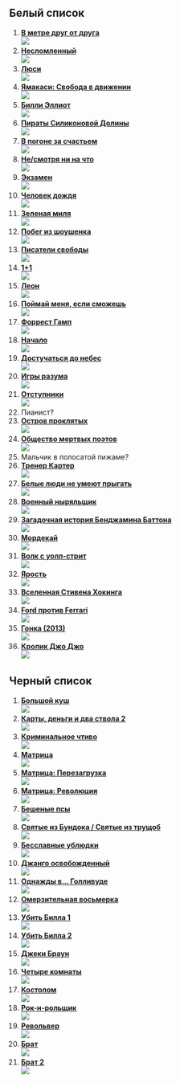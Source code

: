 ## Белый список
1.  [__В метре друг от друга__](https://rezka.ag/films/drama/30847-v-metre-drug-ot-druga-2019.html)  
[![](https://rezka.ag/i/2019/5/19/ye1672e365cadxl62h88n.jpg)](https://rezka.ag/films/drama/30847-v-metre-drug-ot-druga-2019.html)  
1.  [__Несломленный__](https://rezka.ag/films/biographical/7753-neslomlennyy.html)  
[![](https://rezka.ag/i/2015/2/3/uf809e648d887rl94n39v.jpg)](https://rezka.ag/films/biographical/7753-neslomlennyy.html)
1.  [__Люси__](https://rezka.ag/films/action/2057-lyusi-2014-11-22.html)  
[![](https://rezka.ag/i/2014/9/13/f75004c86b538gg54l17x.jpg)](https://rezka.ag/films/action/2057-lyusi-2014-11-22.html)
1.  [__Ямакаси: Свобода в движении__](https://rezka.ag/films/action/7414-yamakasi-svoboda-v-dvizhenii-2001.html)  
[![](https://static.hdrezka.ac/i/2014/12/19/r3bc2c11ca4fdoe77k59p.jpg)](https://rezka.ag/films/action/7414-yamakasi-svoboda-v-dvizhenii-2001.html)
1.  [__Билли Эллиот__](https://rezka.ag/films/drama/1015-billi-elliot-2000.html)  
[![](https://static.hdrezka.ac/i/2014/1/30/je7f1a3103be8ku95g69w.jpg)](https://rezka.ag/films/drama/1015-billi-elliot-2000.html)
1.  [__Пираты Силиконовой Долины__](https://rezka.ag/films/biographical/7147-piraty-silikonovoy-doliny-1999.html)  
[![](https://static.hdrezka.ac/i/2014/12/19/j90d8d86dd1daye43g62d.jpg)](https://rezka.ag/films/biographical/7147-piraty-silikonovoy-doliny-1999.html)
1.  [__В погоне за счастьем__](https://rezka.ag/films/biographical/826-v-pogone-za-schastem-2006.html)  
[![](https://static.hdrezka.ac/i/2013/12/7/o101e475f3c23pe51h62f.jpg)](https://rezka.ag/films/biographical/826-v-pogone-za-schastem-2006.html)
1.  [__Не/смотря ни на что__](https://rezka.ag/films/comedy/23479-ne-smotrya-ni-na-chto.html)  
[![](https://static.hdrezka.ac/i/2017/2/3/w47784dcb0a39fr86e21g.jpg)](https://rezka.ag/films/comedy/23479-ne-smotrya-ni-na-chto.html)
1.  [__Экзамен__](https://rezka.ag/films/thriller/4705-ekzamen-2009.html)  
[![](https://static.hdrezka.ac/i/2014/12/19/y2ba6ecf9e2e2eo12e59c.jpg)](https://rezka.ag/films/thriller/4705-ekzamen-2009.html)
1.  [__Человек дождя__](https://rezka.ag/films/drama/1182-chelovek-dozhdya-1988.html)  
[![](https://static.hdrezka.ac/i/2014/3/8/f524438fd0994co33u74h.jpg)](https://rezka.ag/films/drama/1182-chelovek-dozhdya-1988.html)
1.  [__Зеленая миля__](https://rezka.ag/films/drama/825-zelenaya-milya-1999.html)  
[![](https://static.hdrezka.ac/i/2013/12/9/ee0483463176bbx87j73n.jpg)](https://rezka.ag/films/drama/825-zelenaya-milya-1999.html)
1. [__Побег из шоушенка__](https://rezka.ag/films/drama/806-pobeg-iz-shoushenka-1994.html)  
[![](https://static.hdrezka.ac/i/2013/12/3/i2cf4888d925ejk28d24u.jpg)](https://rezka.ag/films/drama/806-pobeg-iz-shoushenka-1994.html)
1. [__Писатели свободы__](https://rezka.ag/films/drama/1147-pisateli-svobody-2006.html)  
[![](https://static.hdrezka.ac/i/2014/2/27/u86793b6e6b5dwv89f36u.jpg)](https://rezka.ag/films/drama/1147-pisateli-svobody-2006.html)  
1. [__1+1__](https://rezka.ag/films/drama/289-11-2011.html)  
[![](https://static.hdrezka.ac/i/2013/8/9/za01e520d5831kb47h82c.jpg)](https://rezka.ag/films/drama/289-11-2011.html)
1. [__Леон__](https://rezka.ag/films/drama/760-leon-1994.html)  
[![](https://static.hdrezka.ac/i/2013/11/23/x22fbdcdf6d34zp97c34z.jpg)](https://rezka.ag/films/drama/760-leon-1994.html)
1. [__Поймай меня, если сможешь__](https://rezka.ag/films/biographical/814-poymay-menya-esli-smozhesh-2002.html)  
[![](https://static.hdrezka.ac/i/2013/12/6/j496749d58c27if80f52d.jpg)](https://rezka.ag/films/biographical/814-poymay-menya-esli-smozhesh-2002.html)
1. [__Форрест Гамп__](https://rezka.ag/films/drama/763-forrest-gamp-1994.html)  
[![](https://static.hdrezka.ac/i/2013/11/24/f8cfabd5b4fb8lh96z58u.jpg)](https://rezka.ag/films/drama/763-forrest-gamp-1994.html)
1. [__Начало__](https://rezka.ag/films/action/770-nachalo-2010.html)  
[![](https://static.hdrezka.ac/i/2013/11/26/a54ef8063534elg29d34o.jpg)](https://rezka.ag/films/action/770-nachalo-2010.html)
1. [__Достучаться до небес__](https://rezka.ag/films/crime/820-dostuchatsya-do-nebes-1997.html)  
[![](https://static.hdrezka.ac/i/2013/12/6/b827b4cc1f507xf48s48v.jpg)](https://rezka.ag/films/crime/820-dostuchatsya-do-nebes-1997.html)
1. [__Игры разума__](https://rezka.ag/films/biographical/812-igry-razuma-2001.html)  
[![](https://static.hdrezka.ac/i/2013/12/6/ed6e986f0dcd8uw87u89v.jpg)](https://rezka.ag/films/biographical/812-igry-razuma-2001.html)
1. [__Отступники__](https://rezka.ag/films/detective/824-otstupniki-2006.html)  
[![](https://static.hdrezka.ac/i/2013/12/7/nfc09e70e56a2qz79a35p.jpg)](https://rezka.ag/films/detective/824-otstupniki-2006.html)
1. Пианист?
1. [__Остров проклятых__](https://rezka.ag/films/drama/766-ostrov-proklyatyh-2009.html)  
[![](https://static.hdrezka.ac/i/2013/11/24/h801ebfb226c3os78s66v.jpg)](https://rezka.ag/films/drama/766-ostrov-proklyatyh-2009.html)
1. [__Общество мертвых поэтов__](https://rezka.ag/films/drama/1250-obschestvo-mertvyh-poetov-1989.html)  
[![](https://static.hdrezka.ac/i/2014/3/24/pcc5f21021482hq42n55y.jpg)](https://rezka.ag/films/drama/1250-obschestvo-mertvyh-poetov-1989.html)
1. Мальчик в полосатой пижаме?
1. [__Тренер Картер__](https://rezka.ag/films/drama/952-trener-karter-2005.html)  
[![](https://static.hdrezka.ac/i/2014/1/16/l4d6fe34d0c44mz94l93g.jpg)](https://rezka.ag/films/drama/952-trener-karter-2005.html)
1. [__Белые люди не умеют прыгать__](https://rezka.ag/films/drama/3801-belye-lyudi-ne-umeyut-prygat-1992.html)  
[![](https://static.hdrezka.ac/i/2014/12/19/d434887d11e1air45j93j.jpg)](https://rezka.ag/films/drama/3801-belye-lyudi-ne-umeyut-prygat-1992.html)
1. [__Военный ныряльщик__](https://rezka.ag/films/biographical/1077-voennyy-nyryalschik-2000.html)  
[![](https://static.hdrezka.ac/i/2014/2/12/e2e8da7c13dadbl82w33t.jpg)](https://rezka.ag/films/biographical/1077-voennyy-nyryalschik-2000.html)
1. [__Загадочная история Бенджамина Баттона__](https://rezka.ag/films/drama/1070-zagadochnaya-istoriya-bendzhamina-battona-2008.html)  
[![](https://static.hdrezka.ac/i/2014/2/11/n4ba218a740d9mq27b72o.jpg)](https://rezka.ag/films/drama/1070-zagadochnaya-istoriya-bendzhamina-battona-2008.html)
1. [__Мордекай__](https://rezka.ag/films/action/7805-mordekay.html)  
[![](https://static.hdrezka.ac/i/2015/2/19/od7c3399b22cfyx65l65g.jpg)](https://rezka.ag/films/action/7805-mordekay.html)
1. [__Волк с уолл-стрит__](https://rezka.ag/films/drama/1176-volk-s-uoll-strit.html)  
[![](https://static.hdrezka.ac/i/2014/3/8/q2e4805dd3c73rb19n34t.jpg)](https://rezka.ag/films/drama/1176-volk-s-uoll-strit.html)
1. [__Ярость__](https://rezka.ag/films/action/7737-yarost.html)  
[![](https://static.hdrezka.ac/i/2015/2/1/nc086ceb05544ua91l35f.jpg)](https://rezka.ag/films/action/7737-yarost.html)
1. [__Вселенная Стивена Хокинга__](https://rezka.ag/films/biographical/8271-vselennaya-stivena-hokinga.html)  
[![](https://static.hdrezka.ac/i/2015/5/11/q17d8448e75f9cn27p56h.jpg)](https://rezka.ag/films/biographical/8271-vselennaya-stivena-hokinga.html)
1. [__Ford против Ferrari__](https://rezka.ag/films/drama/32558-ford-protiv-ferrari-2019.html)  
[![](https://static.hdrezka.ac/i/2019/12/1/mdfca551df3cedx80c60r.png)](https://rezka.ag/films/drama/32558-ford-protiv-ferrari-2019.html)
1. [__Гонка (2013)__](https://rezka.ag/films/biographical/942-gonka-2013.html)  
[![](https://static.hdrezka.ac/i/2014/1/12/xbbeab3c83e68hi27d81d.jpg)](https://rezka.ag/films/biographical/942-gonka-2013.html)
1. [__Кролик Джо Джо__](https://rezka.ag/films/comedy/32831-krolik-dzhodzho-2019.html)  
[![](https://static.hdrezka.ac/i/2019/12/23/o29053f5aa27ari48l52q.jpg)](https://rezka.ag/films/comedy/32831-krolik-dzhodzho-2019.html)

## Черный список
1. [__Большой куш__](https://rezka.ag/films/crime/762-bolshoy-kush-2000.html)  
[![](https://static.hdrezka.ac/i/2013/11/24/ocdaec98175f0em52f25z.jpg)](https://rezka.ag/films/crime/762-bolshoy-kush-2000.html)
1. [__Карты, деньги и два ствола 2__](https://rezka.ag/series/drama/20250-karty-dengi-i-dva-stvola2.html)  
[![](https://static.hdrezka.ac/i/2016/10/6/b5164ee39de96kd64k89r.jpg)](https://rezka.ag/series/drama/20250-karty-dengi-i-dva-stvola2.html)
1. [__Криминальное чтиво__](https://rezka.ag/films/drama/822-kriminalnoe-chtivo-1994.html)  
[![](https://static.hdrezka.ac/i/2013/12/6/pd70147cfeb21qs56o72h.jpg)](https://rezka.ag/films/drama/822-kriminalnoe-chtivo-1994.html)
1. [__Матрица__](https://rezka.ag/films/fiction/981-matrica-1999.html)  
[![](https://static.hdrezka.ac/i/2014/1/22/h4442e483f19aey57g75d.jpg)](https://rezka.ag/films/fiction/981-matrica-1999.html) 
1. [__Матрица: Перезагрузка__](https://rezka.ag/films/fiction/982-matrica-perezagruzka-2003.html)  
[![](https://static.hdrezka.ac/i/2014/1/22/p12af8ad632ccqp77a17h.jpg)](https://rezka.ag/films/fiction/982-matrica-perezagruzka-2003.html)  
1. [__Матрица: Революция__](https://rezka.ag/films/fiction/983-matrica-revolyuciya-2003.html)  
[![](https://static.hdrezka.ac/i/2014/1/22/k9d1a5022996byt83h76r.jpg)](https://rezka.ag/films/fiction/983-matrica-revolyuciya-2003.html)
1. [__Бешеные псы__](https://rezka.ag/films/thriller/1361-beshenye-psy-1992.html)  
[![](https://static.hdrezka.ac/i/2014/4/8/bf5f80cea9d44ik37m84r.jpg)](https://rezka.ag/films/thriller/1361-beshenye-psy-1992.html)
1. [__Святые из Бундока / Святые из трущоб__](https://rezka.ag/films/action/6470-svyatye-iz-bundoka-1999.html)  
[![](https://static.hdrezka.ac/i/2014/12/19/mfaa213109adelp24r10n.jpg)](https://rezka.ag/films/action/6470-svyatye-iz-bundoka-1999.html)  
1. [__Бесславные ублюдки__](https://rezka.ag/films/action/3079-besslavnye-ublyudki-2009.html)  
[![](https://static.hdrezka.ac/i/2014/12/19/o42725cb6eb86fr95q62y.jpg)](https://rezka.ag/films/action/3079-besslavnye-ublyudki-2009.html)
1. [__Джанго освобожденный__](https://rezka.ag/films/western/15-dzhango-osvobozhdennyy-2012.html)  
[![](https://static.hdrezka.ac/i/2013/6/3/f2ca47b57fafdtx80s50g.jpg)](https://rezka.ag/films/western/15-dzhango-osvobozhdennyy-2012.html)
1. [__Однажды в… Голливуде__](https://rezka.ag/films/drama/31473-odnazhdy-v-gollivude-2019.html)  
[![](https://static.hdrezka.ac/i/2019/11/25/b575dae4c6d4esb18t52n.jpg)](https://rezka.ag/films/drama/31473-odnazhdy-v-gollivude-2019.html)
1. [__Омерзительная восьмерка__](https://rezka.ag/films/western/11352-omerzitelnaya-vosmerka-2015.html)  
[![](https://static.hdrezka.ac/i/2015/12/3/z1483a0c8a9a0il30u78f.jpg)](https://rezka.ag/films/western/11352-omerzitelnaya-vosmerka-2015.html)
1. [__Убить Билла 1__](https://rezka.ag/films/action/2923-ubit-billa-2003.html)  
[![](https://static.hdrezka.ac/i/2014/12/19/z7d90299de0b5rg74s56u.jpg)](https://rezka.ag/films/action/2923-ubit-billa-2003.html)
1. [__Убить Билла 2__](https://rezka.ag/films/action/3141-ubit-billa-2-2004.html)  
[![](https://static.hdrezka.ac/i/2014/12/19/cad33fcca9f80bk83h70y.jpg)](https://rezka.ag/films/action/3141-ubit-billa-2-2004.html)
1. [__Джеки Браун__](https://rezka.ag/films/thriller/3016-dzheki-braun-1997.html)  
[![](https://static.hdrezka.ac/i/2014/12/19/if108a741696cxk44s67g.jpg)](https://rezka.ag/films/thriller/3016-dzheki-braun-1997.html)
1. [__Четыре комнаты__](https://rezka.ag/films/comedy/900-chetyre-komnaty-1995.html)  
[![](https://static.hdrezka.ac/i/2013/12/26/o5f147eac0fedls73c57w.jpg)](https://rezka.ag/films/comedy/900-chetyre-komnaty-1995.html)
1. [__Костолом__](https://rezka.ag/films/drama/4554-kostolom-2001.html)  
[![](https://static.hdrezka.ac/i/2014/12/19/uc9577ec6ad6fbu79z96v.jpg)](https://rezka.ag/films/drama/4554-kostolom-2001.html)
1. [__Рок-н-рольщик__](https://rezka.ag/films/action/1497-rok-n-rolschik-2008.html)  
[![](https://static.hdrezka.ac/i/2014/4/22/p335902c3b42fpc84p68a.jpg)](https://rezka.ag/films/action/1497-rok-n-rolschik-2008.html)
1. [__Револьвер__](https://rezka.ag/films/detective/1567-revolver-2005.html)  
[![](https://static.hdrezka.ac/i/2014/5/6/g357197e63a74xq23z90v.jpg)](https://rezka.ag/films/detective/1567-revolver-2005.html)  
1.  [__Брат__](https://rezka.ag/films/action/1180-brat-1997.html)  
[![](https://static.hdrezka.ac/i/2014/3/8/x027f1b52fcd4ts96f15p.jpg)](https://rezka.ag/films/action/1180-brat-1997.html)  
1.  [__Брат 2__](https://rezka.ag/films/action/1181-brat-2-2000.html)  
[![](https://static.hdrezka.ac/i/2014/3/8/c726ad897bfcdlk91n42h.jpg)](https://rezka.ag/films/action/1181-brat-2-2000.html)
